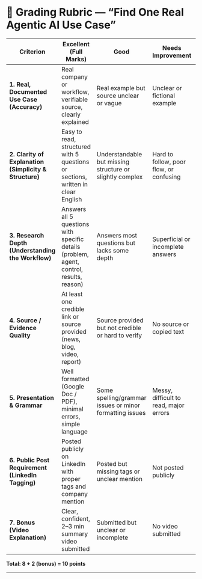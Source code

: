 # 🧮 **Grading Rubric — “Find One Real Agentic AI Use Case”**

| **Criterion**                                          | **Excellent (Full Marks)**                                                               | **Good**                                                 | **Needs Improvement**                   | **Points** |
| ------------------------------------------------------ | ---------------------------------------------------------------------------------------- | -------------------------------------------------------- | --------------------------------------- | ---------- |
| **1. Real, Documented Use Case (Accuracy)**            | Real company or workflow, verifiable source, clearly explained                           | Real example but source unclear or vague                 | Unclear or fictional example            | **2 pts**  |
| **2. Clarity of Explanation (Simplicity & Structure)** | Easy to read, structured with 5 questions or sections, written in clear English          | Understandable but missing structure or slightly complex | Hard to follow, poor flow, or confusing | **2 pts**  |
| **3. Research Depth (Understanding the Workflow)**     | Answers all 5 questions with specific details (problem, agent, control, results, reason) | Answers most questions but lacks some depth              | Superficial or incomplete answers       | **2 pts**  |
| **4. Source / Evidence Quality**                       | At least one credible link or source provided (news, blog, video, report)                | Source provided but not credible or hard to verify       | No source or copied text                | **1 pt**   |
| **5. Presentation & Grammar**                          | Well formatted (Google Doc / PDF), minimal errors, simple language                       | Some spelling/grammar issues or minor formatting issues  | Messy, difficult to read, major errors  | **1 pt**   |
| **6. Public Post Requirement (LinkedIn Tagging)**      | Posted publicly on LinkedIn with proper tags and company mention                         | Posted but missing tags or unclear mention               | Not posted publicly                     | **1 pt**   |
| **7. Bonus (Video Explanation)**                       | Clear, confident, 2–3 min summary video submitted                                        | Submitted but unclear or incomplete                      | No video submitted                      | **+2 pts** |

**Total: 8 + 2 (bonus) = 10 points**

---